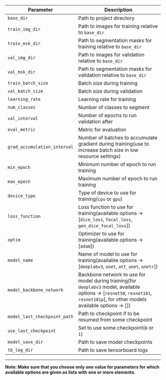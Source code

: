 Parameter | Description
--- | ---
`base_dir` | Path to project directory
`train_img_dir` | Path to images for training relative to `base_dir`
`train_msk_dir` | Path to segmentation masks for training relative to `base_dir`
`val_img_dir` | Path to images for validation relative to `base_dir`
`val_msk_dir` | Path to segmentation masks for validation relative to `base_dir`
`train_batch_size` | Batch size during training
`val_batch_size` | Batch size during validation
`learning_rate` | Learning rate for training
`num_classes` | Number of classes to segment
`val_interval` | Number of epochs to run validation after
`eval_metric` | Metric for evaluation
`grad_accumulation_interval` | Number of batches to accumulate gradient during training(use to increase batch size in low resource settings)
`min_epoch` | Minimum number of epoch to run training
`max_epoch` | Maximum number of epoch to run training
`device_type` | Type of device to use for training(`cpu` or `gpu`)
`loss_function` | Loss function to use for training(available options -> [`dice_loss`, `focal_loss`, `gen_dice_focal_loss`])
`optim` | Optimizer to use for training(available options -> [`adam`])
`model_name` | Name of model to use for training(available options -> [`deeplabv3`, `unet`, `att_unet`, `unetr`])
`model_backbone_network` | Backbone network to use for model during training(for `deeplabv3` model, available options -> [`resnet50`, `resnet101`, `resnet101p`], for other models available options -> [])
`model_last_checkpoint_path` | Path to checkpoint if to be resumed from some checkpoint
`use_last_checkpoint` | Set to use some checkpoint(`0` or `1`)
`model_save_dir` | Path to save model checkpoints
`tb_log_dir` | Path to save tensorboard logs
---
**Note: Make sure that you choose only one value for parameters for which available options are given as lists with one or more elements.**

